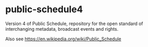 # public-schedule4
Version 4 of Public Schedule, repository for the open standard of interchanging metadata, broadcast events and rights.

Also see https://en.wikipedia.org/wiki/Public_Schedule
